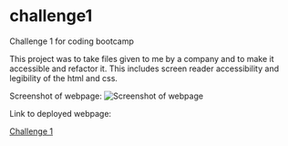 # challenge1
Challenge 1 for coding bootcamp

This project was to take files given to me by a company and to make it accessible and refactor it. 
This includes screen reader accessibility and legibility of the html and css.


Screenshot of webpage:
![Screenshot of webpage](assets/images/ScreenShot.png)

Link to deployed webpage:

[Challenge 1](https://zanderson1998.github.io/challenge1/)
